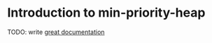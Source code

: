 # Introduction to min-priority-heap

TODO: write [great documentation](http://jacobian.org/writing/what-to-write/)
